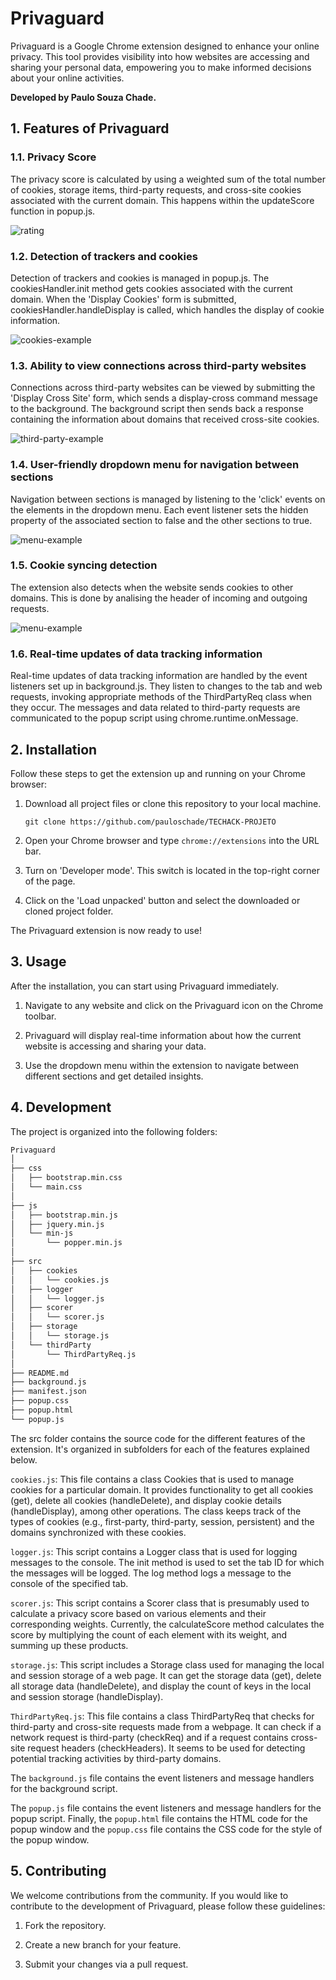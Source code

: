 # Privaguard

Privaguard is a Google Chrome extension designed to enhance your online privacy. This tool provides visibility into how websites are accessing and sharing your personal data, empowering you to make informed decisions about your online activities.

**Developed by Paulo Souza Chade.**

## 1. Features of Privaguard

### 1.1. Privacy Score

The privacy score is calculated by using a weighted sum of the total number of cookies, storage items, third-party requests, and cross-site cookies associated with the current domain. This happens within the updateScore function in popup.js.

![rating](imgs/rating.png)

### 1.2. Detection of trackers and cookies

Detection of trackers and cookies is managed in popup.js. The cookiesHandler.init method gets cookies associated with the current domain. When the 'Display Cookies' form is submitted, cookiesHandler.handleDisplay is called, which handles the display of cookie information.

![cookies-example](imgs/cookies.png)

### 1.3. Ability to view connections across third-party websites

Connections across third-party websites can be viewed by submitting the 'Display Cross Site' form, which sends a display-cross command message to the background. The background script then sends back a response containing the information about domains that received cross-site cookies.

![third-party-example](imgs/third-party.png)

### 1.4. User-friendly dropdown menu for navigation between sections

Navigation between sections is managed by listening to the 'click' events on the elements in the dropdown menu. Each event listener sets the hidden property of the associated section to false and the other sections to true.

![menu-example](imgs/menu.png)

### 1.5. Cookie syncing detection

The extension also detects when the website sends cookies to other domains. This is done by analising the header of incoming and outgoing requests.

![menu-example](imgs/cross-site.png)

### 1.6. Real-time updates of data tracking information

Real-time updates of data tracking information are handled by the event listeners set up in background.js. They listen to changes to the tab and web requests, invoking appropriate methods of the ThirdPartyReq class when they occur. The messages and data related to third-party requests are communicated to the popup script using chrome.runtime.onMessage.

## 2. Installation

Follow these steps to get the extension up and running on your Chrome browser:

1. Download all project files or clone this repository to your local machine.

    `git clone https://github.com/pauloschade/TECHACK-PROJETO`

2. Open your Chrome browser and type `chrome://extensions` into the URL bar.

3. Turn on 'Developer mode'. This switch is located in the top-right corner of the page.

4. Click on the 'Load unpacked' button and select the downloaded or cloned project folder.

The Privaguard extension is now ready to use!

## 3. Usage

After the installation, you can start using Privaguard immediately.

1. Navigate to any website and click on the Privaguard icon on the Chrome toolbar.

2. Privaguard will display real-time information about how the current website is accessing and sharing your data.

3. Use the dropdown menu within the extension to navigate between different sections and get detailed insights.

## 4. Development

The project is organized into the following folders:

```bash
Privaguard
│
├── css
│   ├── bootstrap.min.css
│   └── main.css
│
├── js
│   ├── bootstrap.min.js
│   ├── jquery.min.js
│   └── min-js
│       └── popper.min.js
│
├── src
│   ├── cookies
│   │   └── cookies.js
│   ├── logger
│   │   └── logger.js
│   ├── scorer
│   │   └── scorer.js
│   ├── storage
│   │   └── storage.js
│   └── thirdParty
│       └── ThirdPartyReq.js
│
├── README.md
├── background.js
├── manifest.json
├── popup.css
├── popup.html
└── popup.js
```

The src folder contains the source code for the different features of the extension. It's organized in subfolders for each of the features explained below.

`cookies.js`: This file contains a class Cookies that is used to manage cookies for a particular domain. It provides functionality to get all cookies (get), delete all cookies (handleDelete), and display cookie details (handleDisplay), among other operations. The class keeps track of the types of cookies (e.g., first-party, third-party, session, persistent) and the domains synchronized with these cookies.

`logger.js`: This script contains a Logger class that is used for logging messages to the console. The init method is used to set the tab ID for which the messages will be logged. The log method logs a message to the console of the specified tab.

`scorer.js`: This script contains a Scorer class that is presumably used to calculate a privacy score based on various elements and their corresponding weights. Currently, the calculateScore method calculates the score by multiplying the count of each element with its weight, and summing up these products.

`storage.js`: This script includes a Storage class used for managing the local and session storage of a web page. It can get the storage data (get), delete all storage data (handleDelete), and display the count of keys in the local and session storage (handleDisplay).

`ThirdPartyReq.js`: This file contains a class ThirdPartyReq that checks for third-party and cross-site requests made from a webpage. It can check if a network request is third-party (checkReq) and if a request contains cross-site request headers (checkHeaders). It seems to be used for detecting potential tracking activities by third-party domains.

The `background.js` file contains the event listeners and message handlers for the background script. 

The `popup.js` file contains the event listeners and message handlers for the popup script. Finally, the `popup.html` file contains the HTML code for the popup window and the `popup.css` file contains the CSS code for the style of the popup window.

## 5. Contributing

We welcome contributions from the community. If you would like to contribute to the development of Privaguard, please follow these guidelines:

1. Fork the repository.

2. Create a new branch for your feature.

3. Submit your changes via a pull request.
